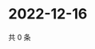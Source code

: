 # 2022-12-16

共 0 条

<!-- BEGIN WEIBO -->
<!-- 最后更新时间 Fri Dec 16 2022 07:01:12 GMT+0800 (China Standard Time) -->

<!-- END WEIBO -->
